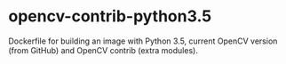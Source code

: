 # opencv-contrib-python3.5

Dockerfile for building an image with Python 3.5, current OpenCV version (from GitHub) and OpenCV contrib (extra modules).
